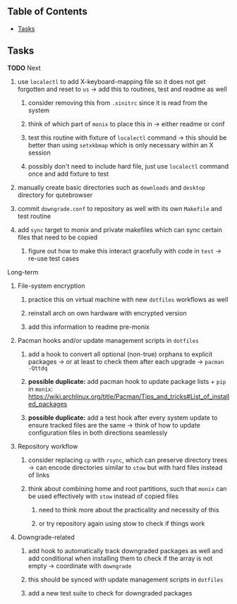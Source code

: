 ## Table of Contents
-   [Tasks](#tasks)

## Tasks

**TODO** Next

1.  use `localectl` to add X-keyboard-mapping file so it does not get
    forgotten and reset to `us` -\> add this to routines, test and
    readme as well

    1.  consider removing this from `.xinitrc` since it is read from the
        system

    2.  think of which part of `monix` to place this in -\> either
        readme or conf

    3.  test this routine with fixture of `localectl` command -\> this
        should be better than using `setxkbmap` which is only necessary
        within an X session

    4.  possibly don\'t need to include hard file, just use `localectl`
        command once and add fixture to test

2.  manually create basic directories such as `downloads` and `desktop`
    directory for qutebrowser

3.  commit `downgrade.conf` to repository as well with its own
    `Makefile` and test routine

4.  add `sync` target to monix and private makefiles which can sync
    certain files that need to be copied

    1.  figure out how to make this interact gracefully with code in
        `test` -\> re-use test cases

Long-term

1.  File-system encryption

    1.  practice this on virtual machine with new `dotfiles` workflows
        as well

    2.  reinstall arch on own hardware with encrypted version

    3.  add this information to readme pre-monix

2.  Pacman hooks and/or update management scripts in `dotfiles`

    1.  add a hook to convert all optional (non-true) orphans to
        explicit packages -\> or at least to check them after each
        upgrade -\> `pacman -Qttdq`

    2.  **possible duplicate:** add pacman hook to update package
        lists + `pip` in `monix`:
        <https://wiki.archlinux.org/title/Pacman/Tips_and_tricks#List_of_installed_packages>

    3.  **possible duplicate:** add a test hook after every system
        update to ensure tracked files are the same -\> think of how to
        update configuration files in both directions seamlessly

3.  Repository workflow

    1.  consider replacing `cp` with `rsync`, which can preserve
        directory trees -\> can encode directories similar to `stow` but
        with hard files instead of links

    2.  think about combining home and root partitions, such that
        `monix` can be used effectively with `stow` instead of copied
        files

        1.  need to think more about the practicality and necessity of
            this

        2.  or try repository again using stow to check if things work

4.  Downgrade-related

    1.  add hook to automatically track downgraded packages as well and
        add conditional when installing them to check if the array is
        not empty -\> coordinate with `downgrade`

    2.  this should be synced with update management scripts in
        `dotfiles`

    3.  add a new test suite to check for downgraded packages
